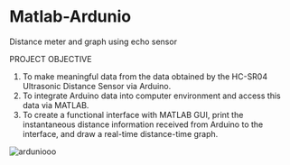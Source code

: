 # Matlab-Ardunio
 Distance meter and graph using echo sensor

PROJECT OBJECTIVE

1. To make meaningful data from the data obtained by the HC-SR04 Ultrasonic Distance Sensor via Arduino.
2. To integrate Arduino data into computer environment and access this data via MATLAB.
3. To create a functional interface with MATLAB GUI, print the instantaneous distance information received from Arduino to the interface, and draw a real-time distance-time graph.

![arduniooo](https://user-images.githubusercontent.com/80218772/230729922-fe1b4d4a-7b61-480e-8338-8e4f1fbaf5af.png)
